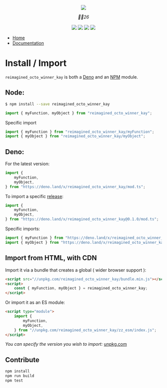 <p align="center">
    <img src="https://user-images.githubusercontent.com/6702424/80216211-00ef5280-863e-11ea-81de-59f3a3d4b8e4.png">  
</p>
<p align="center">
    <i>👌🏻26</i>
    <br>
    <br>
    <img src="https://github.com/garronej/reimagined_octo_winner_kay/workflows/ci/badge.svg?branch=develop">
    <img src="https://img.shields.io/bundlephobia/minzip/reimagined_octo_winner_kay">
    <img src="https://img.shields.io/npm/dw/reimagined_octo_winner_kay">
    <img src="https://img.shields.io/npm/l/reimagined_octo_winner_kay">
</p>

-   [Home](https://github.com/garronej/reimagined_octo_winner_kay)
-   [Documentation](https://github.com/garronej/reimagined_octo_winner_kay)

# Install / Import

`reimagined_octo_winner_kay` is both a [Deno](https://deno.land/x/reimagined_octo_winner_kay) and an [NPM](https://www.npmjs.com/reimagined_octo_winner_kay) module.

## Node:

```bash
$ npm install --save reimagined_octo_winner_kay
```

```typescript
import { myFunction, myObject } from "reimagined_octo_winner_kay";
```

Specific import

```typescript
import { myFunction } from "reimagined_octo_winner_kay/myFunction";
import { myObject } from "reimagined_octo_winner_kay/myObject";
```

## Deno:

For the latest version:

```typescript
import {
    myFunction,
    myObject,
} from "https://deno.land/x/reimagined_octo_winner_kay/mod.ts";
```

To import a specific [release](https://github.com/garronej/reimagined_octo_winner_kay/releases):

```typescript
import {
    myFunction,
    myObject,
} from "https://deno.land/x/reimagined_octo_winner_kay@0.1.0/mod.ts";
```

Specific imports:

```typescript
import { myFunction } from "https://deno.land/x/reimagined_octo_winner_kay/myFunction.ts";
import { myObject } from "https://deno.land/x/reimagined_octo_winner_kay/myObject.ts";
```

## Import from HTML, with CDN

Import it via a bundle that creates a global ( wider browser support ):

```html
<script src="//unpkg.com/reimagined_octo_winner_kay/bundle.min.js"></script>
<script>
    const { myFunction, myObject } = reimagined_octo_winner_kay;
</script>
```

Or import it as an ES module:

```html
<script type="module">
    import {
        myFunction,
        myObject,
    } from "//unpkg.com/reimagined_octo_winner_kay/zz_esm/index.js";
</script>
```

_You can specify the version you wish to import:_ [unpkg.com](https://unpkg.com)

## Contribute

```bash
npm install
npm run build
npm test
```
